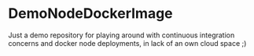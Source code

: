 # DemoNodeDockerImage
Just a demo repository for playing around with continuous integration concerns and docker node deployments, in lack of an own cloud space ;)
